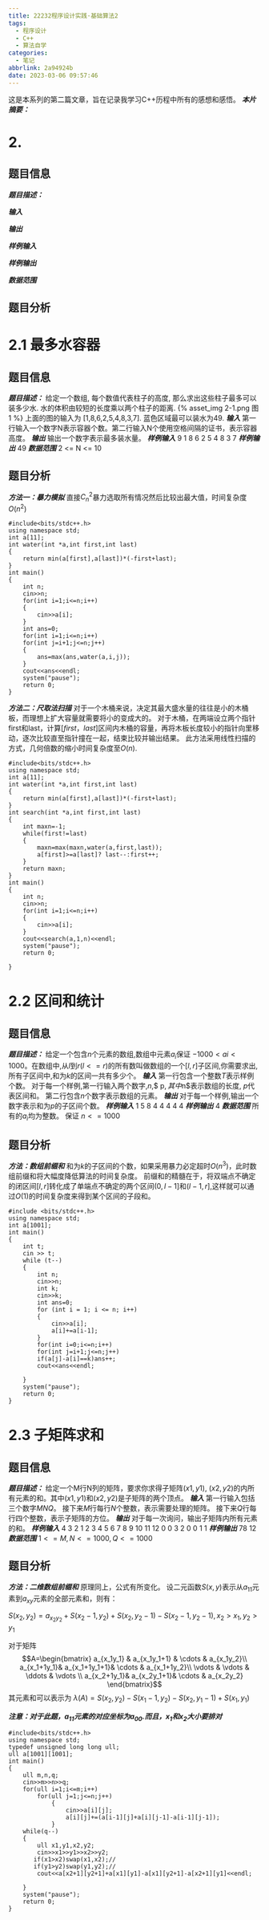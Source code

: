 ```yaml
---
title: 22232程序设计实践·基础算法2
tags:
  - 程序设计
  - C++
  - 算法自学
categories:
  - 笔记
abbrlink: 2a94924b
date: 2023-03-06 09:57:46
---
```


这是本系列的第二篇文章，旨在记录我学习C++历程中所有的感想和感悟。
***本片摘要：***
<!--more-->

# 2.

## 题目信息
***题目描述：***

***输入***

***输出***

***样例输入***

***样例输出***

***数据范围***

## 题目分析

# 2.1 最多水容器
## 题目信息
***题目描述：***
给定一个数组, 每个数值代表柱子的高度, 那么求出这些柱子最多可以装多少水. 水的体积由较短的长度乘以两个柱子的距离.
{% asset_img 2-1.png 图1 %}
上面的图的输入为 [1,8,6,2,5,4,8,3,7]. 蓝色区域最可以装水为49.
***输入***
第一行输入一个数字N表示容器个数。第二行输入N个使用空格间隔的证书，表示容器高度。
***输出***
输出一个数字表示最多装水量。
***样例输入***
9
1 8 6 2 5 4 8 3 7
***样例输出***
49
***数据范围***
2 <= N <= 10
## 题目分析
***方法一：暴力模拟***
直接$C_{n}^{2}$暴力选取所有情况然后比较出最大值，时间复杂度$O(n^2)$
```
#include<bits/stdc++.h>
using namespace std;
int a[11];
int water(int *a,int first,int last)
{
    return min(a[first],a[last])*(-first+last);
}
int main()
{
    int n;
    cin>>n;
    for(int i=1;i<=n;i++)
    {
        cin>>a[i];
    }
    int ans=0;
    for(int i=1;i<=n;i++)
    for(int j=i+1;j<=n;j++)
    {
        ans=max(ans,water(a,i,j));
    }
    cout<<ans<<endl;
    system("pause");
    return 0;
}
```
***方法二：尺取法扫描***
对于一个木桶来说，决定其最大盛水量的往往是小的木桶板，而理想上扩大容量就需要将小的变成大的。
对于木桶，在两端设立两个指针first和last，计算$[first，last]$区间内木桶的容量，再将木板长度较小的指针向里移动，逐次比较直至指针撞在一起，结束比较并输出结果。
此方法采用线性扫描的方式，几何倍数的缩小时间复杂度至$O(n)$.
```
#include<bits/stdc++.h>
using namespace std;
int a[11];
int water(int *a,int first,int last)
{
    return min(a[first],a[last])*(-first+last);
}
int search(int *a,int first,int last)
{
    int maxn=-1;
    while(first!=last)
    {
        maxn=max(maxn,water(a,first,last));
        a[first]>=a[last]? last--:first++;
    }
    return maxn;
}
int main()
{
    int n;
    cin>>n;
    for(int i=1;i<=n;i++)
    {
        cin>>a[i];
    }
    cout<<search(a,1,n)<<endl;
    system("pause");
    return 0;

}
```
# 2.2  区间和统计

## 题目信息
***题目描述：***
给定一个包含$n$个元素的数组,数组中元素$a_i$保证 $-1000 < ai < 1000$。在数组中,从$l$到$r(l <= r)$的所有数叫做数组的一个$[l, r]$子区间,你需要求出,所有子区间中,和为$k$的区间一共有多少个。
***输入***
第一行包含一个整数$T$表示样例个数。
对于每一个样例,第一行输入两个数字,$n$,$ p$,其中$n$表示数组的长度, $p$代表区间和。
第二行包含$n$个数字表示数组的元素。
***输出***
对于每一个样例,输出一个数字表示和为$p$的子区间个数。
***样例输入***
1
5 8
4 4 4 4 4
***样例输出***
4
***数据范围***
所有的$a_i$均为整数。
保证 $n<=1000$
## 题目分析
***方法：数组前缀和***
和为$k$的子区间的个数，如果采用暴力必定超时$O(n^3)$，此时数组前缀和将大幅度降低算法的时间复杂度。
前缀和的精髓在于，将双端点不确定的闭区间$[l,r]$转化成了单端点不确定的两个区间$(0,l-1]$和$(l-1,r]$,这样就可以通过$O(1)$的时间复杂度来得到某个区间的子段和。
```
#include <bits/stdc++.h>
using namespace std;
int a[1001];
int main()
{
    int t;
    cin >> t;
    while (t--)
    {
        int n;
        cin>>n;
        int k;
        cin>>k;
        int ans=0;
        for (int i = 1; i <= n; i++)
        {
            cin>>a[i];
            a[i]+=a[i-1];
        }
        for(int i=0;i<=n;i++)
        for(int j=i+1;j<=n;j++)
        if(a[j]-a[i]==k)ans++;
        cout<<ans<<endl;

    }
    system("pause");
    return 0;
}
```
# 2.3 子矩阵求和

## 题目信息
***题目描述：***
给定一个M行N列的矩阵，要求你求得子矩阵$(x1, y1)$, $(x2, y2)$的内所有元素的和。其中$(x1, y1)$和$(x2, y2)$是子矩阵的两个顶点。
***输入***
第一行输入包括三个数字$M N Q$。
接下来$M$行每行$N$个整数，表示需要处理的矩阵。
接下来$Q$行每行四个整数，表示子矩阵的方位。
***输出***
对于每一次询问，输出子矩阵内所有元素的和。
***样例输入***
4 3 2
1 2 3
4 5 6
7 8 9
10 11 12
0 0 3 2
0 0 1 1
***样例输出***
78
12
***数据范围***
$1 <= M,N <= 1000,Q <= 1000$
## 题目分析
***方法：二维数组前缀和***
原理同上，公式有所变化。
设二元函数$S(x,y)$表示从$a_{11}$元素到$a_{xy}$元素的全部元素和，则有：

$S(x_2,y_2)=a_{x_2y_2}+S(x_2-1,y_2)+S(x_2,y_2-1)-S(x_2-1,y_2-1) , x_2>x_1,y_2>y_1$

对于矩阵
$$A=\begin{bmatrix}
a_{x_1y_1} & a_{x_1y_1+1} & \cdots & a_{x_1y_2}\\
a_{x_1+1y_1}& a_{x_1+1y_1+1}& \cdots & a_{x_1+1y_2}\\
\vdots & \vdots &  \ddots & \vdots \\
a_{x_2+1y_1}& a_{x_2y_1+1}& \cdots & a_{x_2y_2}
\end{bmatrix}$$
其元素和可以表示为
$\lambda(A)=S(x_2,y_2)-S(x_1-1,y_2)-S(x_2,y_1-1)+S(x_1,y_1)$

***注意：对于此题，$a_{11}$元素的对应坐标为$a_{00}$.而且，$x_1$和$x_2$大小要排对***
```
#include<bits/stdc++.h>
using namespace std;
typedef unsigned long long ull;
ull a[1001][1001];
int main()
{
    ull m,n,q;
    cin>>m>>n>>q;
    for(ull i=1;i<=m;i++)
        for(ull j=1;j<=n;j++) 
            {
                cin>>a[i][j];
                a[i][j]+=(a[i-1][j]+a[i][j-1]-a[i-1][j-1]);
            }
    while(q--)
    {
        ull x1,y1,x2,y2;
        cin>>x1>>y1>>x2>>y2;
       if(x1>x2)swap(x1,x2);//
       if(y1>y2)swap(y1,y2);//
        cout<<a[x2+1][y2+1]+a[x1][y1]-a[x1][y2+1]-a[x2+1][y1]<<endl;

    }
    system("pause");
    return 0;
}
```
